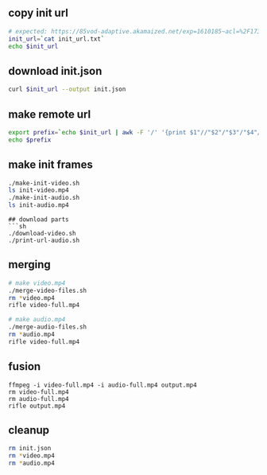 ## copy init url 
```sh
# expected: https://85vod-adaptive.akamaized.net/exp=1610185~acl=%2F173715%2F%2A~hmac=d56f3fbdeb36d036c3d309fce220d02e71cd2d05ca3ee3d7f0/173715084/sep/video/561762299,561762298/master.json?base64_init=1
init_url=`cat init_url.txt`
echo $init_url
```

## download init.json
```sh
curl $init_url --output init.json
```

## make remote url
```sh
export prefix=`echo $init_url | awk -F '/' '{print $1"//"$2"/"$3"/"$4"/"}'` 
echo $prefix
```

## make init frames
```sh
./make-init-video.sh
ls init-video.mp4
./make-init-audio.sh
ls init-audio.mp4
```

```
## download parts
```sh
./download-video.sh
./print-url-audio.sh
```

## merging
```sh
# make video.mp4
./merge-video-files.sh
rm *video.mp4
rifle video-full.mp4

# make audio.mp4
./merge-audio-files.sh
rm *audio.mp4
rifle video-full.mp4
```

## fusion 
```
ffmpeg -i video-full.mp4 -i audio-full.mp4 output.mp4
rm video-full.mp4
rm audio-full.mp4
rifle output.mp4
```


## cleanup
```sh
rm init.json
rm *video.mp4
rm *audio.mp4
```